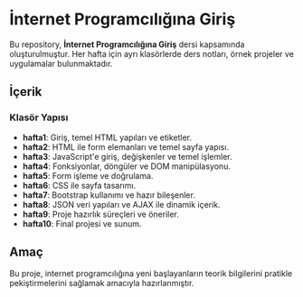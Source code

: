 # İnternet Programcılığına Giriş

Bu repository, **İnternet Programcılığına Giriş** dersi kapsamında oluşturulmuştur. Her hafta için ayrı klasörlerde ders notları, örnek projeler ve uygulamalar bulunmaktadır.

## İçerik

### Klasör Yapısı
- **hafta1**: Giriş, temel HTML yapıları ve etiketler.
- **hafta2**: HTML ile form elemanları ve temel sayfa yapısı.
- **hafta3**: JavaScript'e giriş, değişkenler ve temel işlemler.
- **hafta4**: Fonksiyonlar, döngüler ve DOM manipülasyonu.
- **hafta5**: Form işleme ve doğrulama.
- **hafta6**: CSS ile sayfa tasarımı.
- **hafta7**: Bootstrap kullanımı ve hazır bileşenler.
- **hafta8**: JSON veri yapıları ve AJAX ile dinamik içerik.
- **hafta9**: Proje hazırlık süreçleri ve öneriler.
- **hafta10**: Final projesi ve sunum.

## Amaç
Bu proje, internet programcılığına yeni başlayanların teorik bilgilerini pratikle pekiştirmelerini sağlamak amacıyla hazırlanmıştır.
